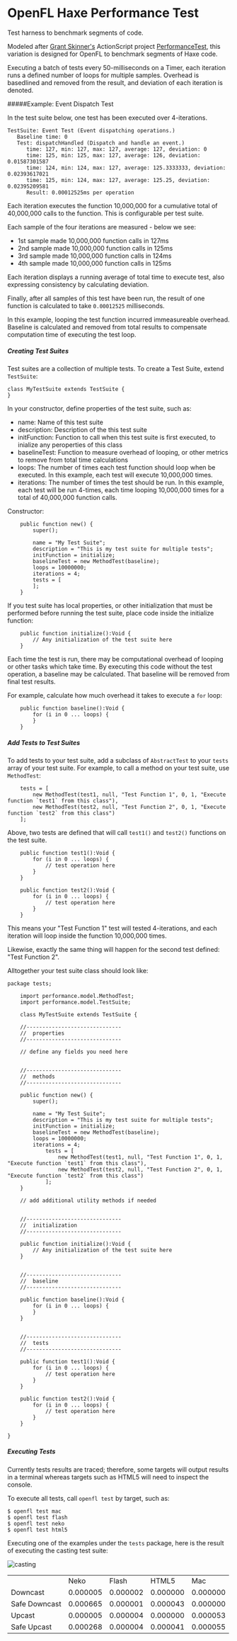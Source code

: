 OpenFL Haxe Performance Test
============================

Test harness to benchmark segments of code.

Modeled after [Grant Skinner's](http://gskinner.com/blog) ActionScript project [PerformanceTest](http://gskinner.com/blog/archives/2010/02/performancetest.html), this variation is designed for OpenFL to benchmark segments of Haxe code.

Executing a batch of tests every 50-milliseconds on a Timer, each iteration runs a defined number of loops for multiple samples.  Overhead is basedlined and removed from the result, and deviation of each iteration is denoted.

#####Example: Event Dispatch Test

In the test suite below, one test has been executed over 4-iterations.

    TestSuite: Event Test (Event dispatching operations.)
       Baseline time: 0
       Test: dispatchHandled (Dispatch and handle an event.)
          time: 127, min: 127, max: 127, average: 127, deviation: 0
          time: 125, min: 125, max: 127, average: 126, deviation: 0.01587301587
          time: 124, min: 124, max: 127, average: 125.3333333, deviation: 0.02393617021
          time: 125, min: 124, max: 127, average: 125.25, deviation: 0.02395209581
          Result: 0.00012525ms per operation

Each iteration executes the function 10,000,000 for a cumulative total of 40,000,000 calls to the function.  This is configurable per test suite.

Each sample of the four iterations are measured - below we see:
- 1st sample made 10,000,000 function calls in 127ms
- 2nd sample made 10,000,000 function calls in 125ms
- 3rd sample made 10,000,000 function calls in 124ms
- 4th sample made 10,000,000 function calls in 125ms

Each iteration displays a running average of total time to execute test, also expressing consistency by calculating deviation.

Finally, after all samples of this test have been run, the result of one function is calculated to take `0.00012525` milliseconds.

In this example, looping the test function incurred immeasureable overhead.  Baseline is calculated and removed from total results to compensate computation time of executing the test loop.


##### Creating Test Suites

Test suites are a collection of multiple tests.  To create a Test Suite, extend `TestSuite`:

    class MyTestSuite extends TestSuite {
    }

In your constructor, define properties of the test suite, such as:

- name: Name of this test suite
- description: Description of the this test suite
- initFunction: Function to call when this test suite is first executed, to inialize any peroperties of this class
- baselineTest: Function to measure overhead of looping, or other metrics to remove from total time calculations
- loops: The number of times each test function should loop when be executed.  In this example, each test will execute 10,000,000 times.
- iterations: The number of times the test should be run.  In this example, each test will be run 4-times, each time looping 10,000,000 times for a total of 40,000,000 function calls.

Constructor:

        public function new() {
            super();

            name = "My Test Suite";
            description = "This is my test suite for multiple tests";
            initFunction = initialize;
            baselineTest = new MethodTest(baseline);
            loops = 10000000;
            iterations = 4;
            tests = [
            ];
        }

If you test suite has local properties, or other initialization that must be performed before running the test suite, place code inside the initialize function:

        public function initialize():Void {
            // Any initialization of the test suite here
        }

Each time the test is run, there may be computational overhead of looping or other tasks which take time.  By executing this code without the test operation, a baseline may be calculated.  That baseline will be removed from final test results.

For example, calculate how much overhead it takes to execute a `for` loop:

        public function baseline():Void {
            for (i in 0 ... loops) {
            }
        }

##### Add Tests to Test Suites

To add tests to your test suite, add a subclass of `AbstractTest` to your `tests` array of your test suite.  For example, to call a method on your test suite, use  `MethodTest`:

        tests = [
            new MethodTest(test1, null, "Test Function 1", 0, 1, "Execute function `test1` from this class"),
            new MethodTest(test2, null, "Test Function 2", 0, 1, "Execute function `test2` from this class")
        ];

Above, two tests are defined that will call `test1()` and `test2()` functions on the test suite.

        public function test1():Void {
            for (i in 0 ... loops) {
                // test operation here
            }
        }

        public function test2():Void {
            for (i in 0 ... loops) {
                // test operation here
            }
        }

This means your "Test Function 1" test will tested 4-iterations, and each iteration will loop inside the function 10,000,000 times.

Likewise, exactly the same thing will happen for the second test defined: "Test Function 2".

Alltogether your test suite class should look like:

    package tests;

        import performance.model.MethodTest;
        import performance.model.TestSuite;

        class MyTestSuite extends TestSuite {

        //------------------------------
        //  properties
        //------------------------------

        // define any fields you need here


        //------------------------------
        //  methods
        //------------------------------

        public function new() {
            super();

            name = "My Test Suite";
            description = "This is my test suite for multiple tests";
            initFunction = initialize;
            baselineTest = new MethodTest(baseline);
            loops = 10000000;
            iterations = 4;
                tests = [
                    new MethodTest(test1, null, "Test Function 1", 0, 1, "Execute function `test1` from this class"),
                    new MethodTest(test2, null, "Test Function 2", 0, 1, "Execute function `test2` from this class")
                ];
        }

        // add additional utility methods if needed


        //------------------------------
        //  initialization
        //------------------------------

        public function initialize():Void {
            // Any initialization of the test suite here
        }


        //------------------------------
        //  baseline
        //------------------------------

        public function baseline():Void {
            for (i in 0 ... loops) {
            }
        }


        //------------------------------
        //  tests
        //------------------------------

        public function test1():Void {
            for (i in 0 ... loops) {
                // test operation here
            }
        }

        public function test2():Void {
            for (i in 0 ... loops) {
                // test operation here
            }
        }

    }


##### Executing Tests

Currently tests results are traced; therefore, some targets will output results in a terminal whereas targets such as HTML5 will need to inspect the console.

To execute all tests, call `openfl test` by target, such as:

    $ openfl test mac
    $ openfl test flash
    $ openfl test neko
    $ openfl test html5

Executing one of the examples under the `tests` package, here is the result of executing the casting test suite:

![casting](http://www.labs.jasonsturges.com/openfl/openfl-haxe-performance-test/casting.png)

<table><tbody><tr><td> </td><td>Neko</td><td>Flash</td><td>HTML5</td><td>Mac</td></tr><tr><td>Downcast</td><td>0.000005</td><td>0.000002</td><td>0.000000</td><td>0.000000</td></tr><tr><td>Safe Downcast</td><td>0.000665</td><td>0.000001</td><td>0.000043</td><td>0.000000</td></tr><tr><td>Upcast</td><td>0.000005</td><td>0.000004</td><td>0.000000</td><td>0.000053</td></tr><tr><td>Safe Upcast</td><td>0.000268</td><td>0.000004</td><td>0.000041</td><td>0.000055</td></tr></tbody></table>

